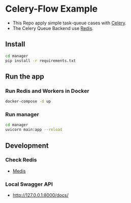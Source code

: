 # Celery-Flow Example

- This Repo apply simple task-queue cases with [Celery](https://docs.celeryq.dev/en/stable/).
- The Celery Queue Backend use [Redis](https://redis.io).

## Install
```sh
cd manager
pip install -r requirements.txt
```

## Run the app

### Run Redis and Workers in Docker
```sh
docker-compose -d up
```

### Run manager
```sh
cd manager
uvicorn main:app --reload
```

## Development
### Check Redis
  - [Medis](https://getmedis.com)
### Local Swagger API
  - http://127.0.0.1:8000/docs/